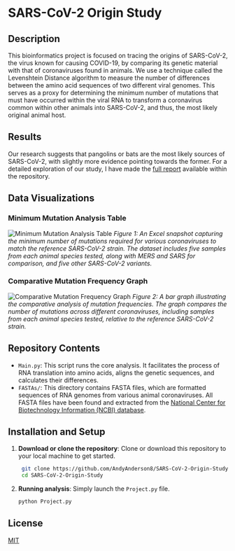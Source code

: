 # SARS-CoV-2 Origin Study

## Description
This bioinformatics project is focused on tracing the origins of SARS-CoV-2, the virus known for causing COVID-19, by comparing its genetic material with that of coronaviruses found in animals. We use a technique called the Levenshtein Distance algorithm to measure the number of differences between the amino acid sequences of two different viral genomes. This serves as a proxy for determining the minimum number of mutations that must have occurred within the viral RNA to transform a coronavirus common within other animals into SARS-CoV-2, and thus, the most likely original animal host.

## Results
Our research suggests that pangolins or bats are the most likely sources of SARS-CoV-2, with slightly more evidence pointing towards the former. For a detailed exploration of our study, I have made the [full report](https://github.com/AndyAnderson8/SARS-CoV-2-Origin-Study/blob/main/Project%20Report.pdf) available within the repository.

## Data Visualizations

### Minimum Mutation Analysis Table
![Minimum Mutation Analysis Table](https://user-images.githubusercontent.com/91595477/205288133-45c5e0f7-2816-46c5-86ff-dc9dc40b8e71.png)
*Figure 1: An Excel snapshot capturing the minimum number of mutations required for various coronaviruses to match the reference SARS-CoV-2 strain. The dataset includes five samples from each animal species tested, along with MERS and SARS for comparison, and five other SARS-CoV-2 variants.*

### Comparative Mutation Frequency Graph
![Comparative Mutation Frequency Graph](https://user-images.githubusercontent.com/91595477/205288069-233a7c10-4ac0-4d14-ba0e-d741635f4b66.png)
*Figure 2: A bar graph illustrating the comparative analysis of mutation frequencies. The graph compares the number of mutations across different coronaviruses, including samples from each animal species tested, relative to the reference SARS-CoV-2 strain.*

## Repository Contents

- `Main.py`: This script runs the core analysis. It facilitates the process of RNA translation into amino acids, aligns the genetic sequences, and calculates their differences.
- `FASTAs/`: This directory contains FASTA files, which are formatted sequences of RNA genomes from various animal coronaviruses. All FASTA files have been found and extracted from the [National Center for Biotechnology Information (NCBI) database](https://www.ncbi.nlm.nih.gov/nuccore).

## Installation and Setup
1. **Download or clone the repository**: Clone or download this repository to your local machine to get started.
   
   ```bash
    git clone https://github.com/AndyAnderson8/SARS-CoV-2-Origin-Study.git
    cd SARS-CoV-2-Origin-Study
    ```

2. **Running analysis**: Simply launch the `Project.py` file.
   
    ```bash
    python Project.py
    ```

## License
[MIT](https://github.com/AndyAnderson8/SARS-CoV-2-Origin-Study/blob/main/LICENSE.txt)
